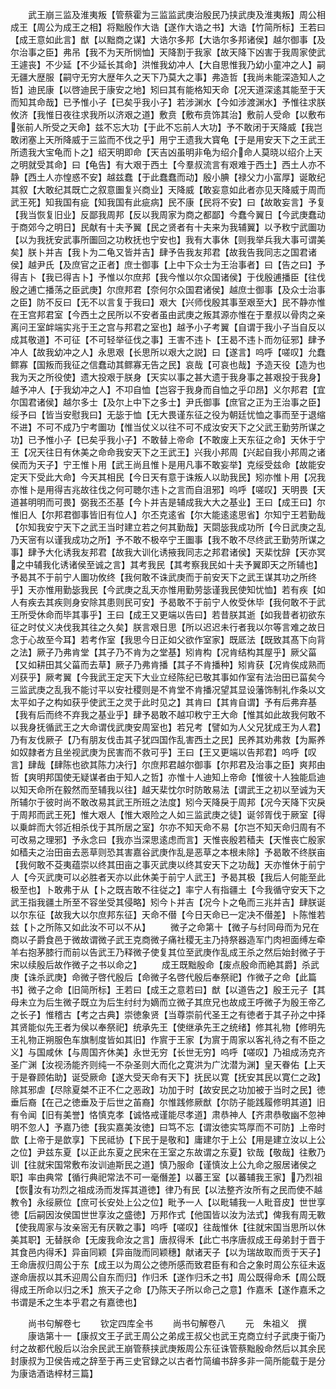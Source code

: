 <!-- { "loadSidebar": true } -->
　　武王崩三监及淮夷叛【管蔡霍为三监监武庚治殷民乃挟武庚及淮夷叛】周公相成王【周公为成王之相】将黜殷作大诰【遂作大诰之书】大诰【竹简所标】王若曰【成王意如此言】猷【以黜商之谋】大诰尔多邦【大诰尔多邦诸侯】越尔御事【及尔治事之臣】弗吊【我不为天所悯恤】天降割于我家【故天降下凶害于我周家使武王遽丧】不少延【不少延长其命】洪惟我幼冲人【大自思惟我乃幼小童冲之人】嗣无疆大歴服【嗣守无穷大歴年久之天下乃莫大之事】弗造哲【我尚未能深造知人之哲】迪民康【以啓迪民于康安之地】矧曰其有能格知天命【况天道深逺其能至于天而知其命哉】已予惟小子【已矣乎我小子】若涉渊水【今如涉渡渊水】予惟往求朕攸济【我惟日夜往求我所以济艰之道】敷贲【敷布贲饰其治】敷前人受命【以敷布张前人所受之天命】兹不忘大功【于此不忘前人大功】予不敢闭于天降威【我岂敢闭塞上天所降威于三监而不伐之乎】用宁王遗我大寳龟【于是用安天下之王武王所遗我大宝龟而卜之】绍天明即命【天吉凶虽明非龟为绍介命人莫晓以绍介上天之明就受其命】曰【龟告】有大艰于西土【今羣叔流言有艰难于西土】西土人亦不静【西土人亦惶惑不安】越兹蠢【于此蠢蠢而动】殷小腆【禄父力小富厚】诞敢纪其叙【大敢纪其既亡之叙意圗复兴商业】天降威【敢妄意如此者亦见天降威于周而武王死】知我国有疵【知我国有此疵病】民不康【民将不安】曰【故敢妄言】予复【我当恢复旧业】反鄙我周邦【反以我周家为商之都鄙】今蠢今翼日【今武庚蠢动于商郊今之明日】民献有十夫予翼【民之贤者有十夫来为我辅翼】以予敉宁武圗功【以为我抚安武事所圗回之功敉抚也宁安也】我有大事休【则我举兵我大事可谓美矣】朕卜并吉【我卜为二龟又皆并吉】肆予告我友邦君【故我告我同志之国君诸侯】越尹氏【及庶官之正者】庶士御事【上中下众士为王治事者】曰【告之曰】予得吉卜【我已得吉卜】予惟以尔庶邦【我今惟以尔众国诸侯】于伐殷逋播臣【往伐殷之逋亡播荡之臣武庚】尔庶邦君【奈何尔众国君诸侯】越庶士御事【及众士治事之臣】防不反曰【无不以言复于我曰】艰大【兴师伐殷其事至艰至大】民不静亦惟在王宫邦君室【今西土之民所以不安者虽由武庚之叛其源亦惟在于羣叔以骨肉之亲离问王室衅端实兆于王之宫与邦君之室也】越予小子考翼【自谓于我小子当自反以成其敬道】不可征【不可轻举征伐之事】王害不违卜【王曷不违卜而勿征邪】肆予冲人【故我幼冲之人】永思艰【长思所以艰大之説】曰【遂言】呜呼【嗟叹】允蠢鳏寡【国叛而我征之信蠢动其鳏寡无告之民】哀哉【可哀也哉】予造天役【造为也我为天之所役使】遗大投艰于朕身【天实以事之甚大遗于我身事之甚艰投于我身】越予冲人【于我幼冲之人】不卭自恤【岂容于我身而自恤之乎卬昂】义尔邦君【宜尔国君诸侯】越尔多士【及尔上中下之多士】尹氏御事【庶官之正为王治事之臣】绥予曰【皆当安慰我曰】无毖于恤【无大畏谨东征之役为朝廷忧恤之事而至于退缩不进】不可不成乃宁考圗功【惟当仗义以往不可不成汝安天下之父武王勤劳所谋之功】已予惟小子【已矣乎我小子】不敢替上帝命【不敢废上天东征之命】天休于宁王【况天往日有休美之命命我安天下之王武王】兴我小邦周【兴起自我小邦周之诸侯而为天子】宁王惟卜用【武王尚且惟卜是用凡事不敢妄举】克绥受兹命【故能安定天下受此大命】今天其相民【今日天有意于诛叛人以助我民】矧亦惟卜用【况我亦惟卜是用得吉兆故往伐之何可聴尔违卜之言而自沮邪】呜呼【嗟叹】天明畏【天道甚明明而可畏】弼我丕丕基【今卜并吉是辅成我大大之基业】王曰【成王曰】尔惟旧人【尔邦君御事皆旧有位人】尔丕克逺省【尔大能逺逺思省】尔知宁王若勤哉【尔知我安宁天下之武王当时建立若之何其勤哉】天閟毖我成功所【今日武庚之乱乃天宻有以谨我成功之所】予不敢不极卒宁王圗事【我不敢不尽终武王勤劳所谋之事】肆予大化诱我友邦君【故我大训化诱掖我同志之邦君诸侯】天棐忱辞【天亦冥之中辅我化诱诸侯至诚之言】其考我民【其考察我民如十夫予翼即天之所辅也】予曷其不于前宁人圗功攸终【我何敢不诛武庚而于前安天下之武王谋其功之所终乎】天亦惟用勤毖我民【今武庚之乱天亦惟用勤劳毖谨我民使知忧恤】若有疾【如人有疾去其疾则身安除其患则民可安】予曷敢不于前宁人攸受休毕【我何敢不于武王所受休命而毕其事乎】王曰【成王又更端以告曰】若昔朕其逝【如我昔者初欲东征之时仗义决伐我其往之久矣】朕言艰日思【所以迟迟未行者我以尔等言难之故日念于心故至今耳】若考作室【我思今日正如父欲作室家】既厎法【既致其髙下向背之法】厥子乃弗肯堂【其子乃不肯为之堂基】矧肯构【况肯结构其屋乎】厥父菑【又如耕田其父菑而去草】厥子乃弗肯播【其子不肯播种】矧肯获【况肯俟成熟而刈获乎】厥考翼【今我武王定天下大业立经陈纪已敬其事如作室有法治田已菑矣今三监武庚之乱我不能讨平以安社稷则是不肯堂不肯播况望其显设藩饰制礼作条以文太平如子之构如获乎使武王之灵于此时见之】其肯曰【其肯自谓】予有后弗弃基【我有后而终不弃我之基业乎】肆予曷敢不越卭敉宁王大命【惟其如此故我何敢不以我身抚循武王之大命谓伐武庚安周室也】若兄考【譬如为人父兄犹成王为人君】乃有友伐厥子【乃有朋友伐击其子犹四国作乱害西土之民】民养其劝弗救【为厮养如奴隷者方且坐视武庚为民害而不救可乎】王曰【王又更端以告邦君】呜呼【叹言】肆哉【肆陈也欲其陈力决行】尔庶邦君越尔御事【尔邦君及治事之臣】爽邦由哲【爽明邦国使无疑谋者由于知人之哲】亦惟十人迪知上帝命【惟彼十人独能启迪以知天命所在毅然而至辅我以往】越天棐忱尔时防敢易法【谓武王之初以至诚为天所辅尔于彼时尚不敢改易其武王所班之法度】矧今天降戾于周邦【况今天降下灾戾于周邦而武王死】惟大艰人【惟大艰险之人如三监武庚之徒】诞邻胥伐于厥室【得以乗衅而大邻近相杀伐于其所居之室】尔亦不知天命不易【尔岂不知天命归周有不可改易之理邪】予永念曰【我亦当深思逺虑而言】天惟丧殷若穑夫【天惟丧亡殷家如穑夫之治田亩去恶草则恐其害嘉谷武庚作乱是恶草之本根未除】予曷敢不终朕亩【我何敢不芟夷蕴崇以终其田亩之事灭武庚以终其安天下之功哉】天亦惟休于前宁人【今灭武庚可以必胜者天亦以此休美于前宁人武王】予曷其极【我后人何能至此极至也】卜敢弗于从【卜之既吉敢不往従之】率宁人有指疆土【今我循守安天下之武王指我疆土所至不容坐受其侵略】矧今卜并吉【况今卜之龟而三兆并吉】肆朕诞以尔东征【故我大以尔庶邦东征】天命不僣【今日天命已一定决不僣差】卜陈惟若兹【卜之所陈又如此汝不可以不从】
　　微子之命第十【微子与纣同母而为兄在商以子爵食邑于微故谓微子武王克商微子痛社稷无主乃持祭器造军门肉袒面缚左牵羊右抱茅膝行而前以告武王乃释微子使复其位至武庚作乱成王杀之然后始封微子于宋以续殷后故作微子之书以命之】
　　成王既黜殷命【废点殷命而絶其爵】杀武庚【诛杀武庚】命微子啓代殷后【命微子名啓代殷后奉祭祀】作微子之命【此篇书】微子之命【旧简所标】王若曰【成王之意若曰】猷【以道告之】殷王元子【其母未立为后生微子既立为后生纣纣为嫡而立微子其庶兄也故成王呼微子为殷王帝乙之长子】惟稽古【考之古典】崇徳象贤【当尊崇前代圣王之有徳者于其子孙之中择其贤能似先王者为侯以奉祭祀】统承先王【使继承先王之统绪】修其礼物【修明先王礼物正朔服色车旗制度皆如其旧】作賔于王家【为賔于周家以客礼待之有不臣之义】与国咸休【与周国齐休美】永世无穷【长世无穷】呜呼【嗟叹】乃祖成汤克齐圣广渊【汝视汤能齐则纯一不杂圣则大而化之寛洪为广沈潜为渊】皇天眷佑【上天于是眷顾佑助】诞受厥命【遂大受天命有天下】抚民以寛【抚安其民以寛仁之政】除其邪虐【尽除夏桀不正不仁之恶政】功加于时【故安民之功加被于当时之民】徳垂后裔【在己之徳垂及于后世之苖裔】尔惟践修厥猷【尔防子能践履修明其道】旧有令闻【旧有美誉】恪慎克孝【诚恪戒谨能尽孝道】肃恭神人【齐肃恭敬幽不忽神明不忽人】予嘉乃徳【我实嘉美汝徳】曰笃不忘【谓汝徳实笃厚而不可防】上帝时歆【上帝于是歆享】下民祗协【下民于是敬和】庸建尔于上公【用是建立汝以上公之位】尹兹东夏【以正此东夏之民宋在王室之东故谓之东夏】钦哉【敬哉】往敷乃训【往就宋国常敷布汝训迪斯民之道】慎乃服命【谨慎汝上公九命之服居诸侯之职】率由典常【循行典祀常法不可一毫僭差】以蕃王室【以蕃辅我王家】乃烈祖【恢汝有功烈之祖成汤而发挥其道徳】律乃有民【以法整齐汝所有之民而使不越教令】永绥厥位【庶可长安处上公之位】毗予一人【以毗辅我一人毗音皮】世世享徳【后嗣因汝侯国世世享汝之盛徳】万邦作式【他国皆以汝为法式】俾我有周无斁【使我周家与汝亲宻无有厌斁之事】呜呼【嗟叹】往哉惟休【往就宋国当思所以休美其职】无替朕命【无废我命汝之言】唐叔得禾【此亡书序唐叔成王母弟封于晋于其食邑内得禾】异亩同颖【异亩陇而同颖穗】献诸天子【以为瑞故取而贡于天子】王命唐叔归周公于东【成王以为周公之徳所感而致君臣有和合之象时周公东征未返遂命唐叔以其禾迎周公自东而归】作归禾【遂作归禾之书】周公既得命禾【周公既得成王所命以归之禾】旅天子之命【乃陈天子所以命己之意】作嘉禾【遂作嘉禾之书谓是禾之生本乎君之有嘉徳也】

　　尚书句解卷七
　　钦定四库全书
　　尚书句解卷八
　　元　朱祖义　撰
　　康诰第十一【康叔文王子武王周公之弟成王叔父也武王克商立纣子武庚于衞乃纣之故都代殷后以治余民武王崩管蔡挟武庚叛周公东征诛管蔡黜殷命然后以其余民封康叔为卫侯告戒之辞至于再三史官録之以古者竹简编书辞多非一简所能载于是分为康诰酒诰梓材三篇】
